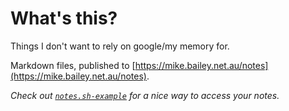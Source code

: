 # What's this?

Things I don't want to rely on google/my memory for.

Markdown files, published to [https://mike.bailey.net.au/notes](https://mike.bailey.net.au/notes).

*Check out [`notes.sh-example`](https://github.com/mbailey/notes/blob/master/notes.sh-example) for a nice way to access your notes.*

